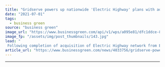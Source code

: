 ```yaml
---
title: "Gridserve powers up nationwide 'Electric Highway' plans with additional £100m investment"
date: "2021-07-01"
tags: 
  - business green
source: "business green"
image_url: "https://www.businessgreen.com/api/v1/wps/a095e81/dfc1ddce-8af8-4cf8-a409-84a56539f0b6/1/pa-gridserve-04-185x114.jpg"
image_fp: "/assets/img/post_thumbnails/143.jpg"
lead: "
 Following completion of acquisition of Electric Highway network from Ecotricity, Gridserve reveals ambitious expansion plans to deliver fleet of new electric hubs and forecourts ..."
article_url: "https://www.businessgreen.com/news/4033756/gridserve-powers-nationwide-electric-highway-plans-additional-gbp100m-investment"
---
```


---
